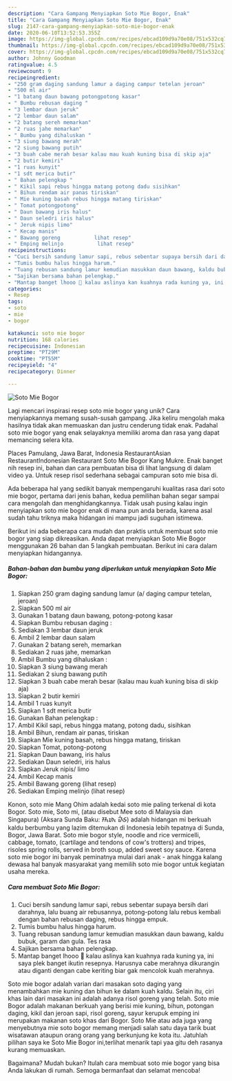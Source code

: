 ```yaml
---
description: "Cara Gampang Menyiapkan Soto Mie Bogor, Enak"
title: "Cara Gampang Menyiapkan Soto Mie Bogor, Enak"
slug: 2147-cara-gampang-menyiapkan-soto-mie-bogor-enak
date: 2020-06-10T13:52:53.355Z
image: https://img-global.cpcdn.com/recipes/ebcad109d9a70e08/751x532cq70/soto-mie-bogor-foto-resep-utama.jpg
thumbnail: https://img-global.cpcdn.com/recipes/ebcad109d9a70e08/751x532cq70/soto-mie-bogor-foto-resep-utama.jpg
cover: https://img-global.cpcdn.com/recipes/ebcad109d9a70e08/751x532cq70/soto-mie-bogor-foto-resep-utama.jpg
author: Johnny Goodman
ratingvalue: 4.5
reviewcount: 9
recipeingredient:
- "250 gram daging sandung lamur a daging campur tetelan jeroan"
- "500 ml air"
- "1 batang daun bawang potongpotong kasar"
- " Bumbu rebusan daging "
- "3 lembar daun jeruk"
- "2 lembar daun salam"
- "2 batang sereh memarkan"
- "2 ruas jahe memarkan"
- " Bumbu yang dihaluskan "
- "3 siung bawang merah"
- "2 siung bawang putih"
- "3 buah cabe merah besar kalau mau kuah kuning bisa di skip aja"
- "2 butir kemiri"
- "1 ruas kunyit"
- "1 sdt merica butir"
- " Bahan pelengkap "
- " Kikil sapi rebus hingga matang potong dadu sisihkan"
- " Bihun rendam air panas tiriskan"
- " Mie kuning basah rebus hingga matang tiriskan"
- " Tomat potongpotong"
- " Daun bawang iris halus"
- " Daun seledri iris halus"
- " Jeruk nipis limo"
- " Kecap manis"
- " Bawang goreng           lihat resep"
- " Emping melinjo           lihat resep"
recipeinstructions:
- "Cuci bersih sandung lamur sapi, rebus sebentar supaya bersih dari darahnya, lalu buang air rebusannya, potong-potong lalu rebus kembali dengan bahan rebusan daging, rebus hingga empuk."
- "Tumis bumbu halus hingga harum."
- "Tuang rebusan sandung lamur kemudian masukkan daun bawang, kaldu bubuk, garam dan gula. Tes rasa"
- "Sajikan bersama bahan pelengkap."
- "Mantap banget lhooo 🤩 kalau aslinya kan kuahnya rada kuning ya, ini saya plek banget ikutin resepnya. Harusnya cabe merahnya dikurangin atau diganti dengan cabe keriting biar gak mencolok kuah merahnya."
categories:
- Resep
tags:
- soto
- mie
- bogor

katakunci: soto mie bogor 
nutrition: 168 calories
recipecuisine: Indonesian
preptime: "PT29M"
cooktime: "PT55M"
recipeyield: "4"
recipecategory: Dinner

---
```



![Soto Mie Bogor](https://img-global.cpcdn.com/recipes/ebcad109d9a70e08/751x532cq70/soto-mie-bogor-foto-resep-utama.jpg)

Lagi mencari inspirasi resep soto mie bogor yang unik? Cara menyiapkannya memang susah-susah gampang. Jika keliru mengolah maka hasilnya tidak akan memuaskan dan justru cenderung tidak enak. Padahal soto mie bogor yang enak selayaknya memiliki aroma dan rasa yang dapat memancing selera kita.

Places Pamulang, Jawa Barat, Indonesia RestaurantAsian RestaurantIndonesian Restaurant Soto Mie Bogor Kang Mukre. Enak banget nih resep ini, bahan dan cara pembuatan bisa di lihat langsung di dalam video ya. Untuk resep risol sederhana sebagai campuran soto mie bisa di.

Ada beberapa hal yang sedikit banyak mempengaruhi kualitas rasa dari soto mie bogor, pertama dari jenis bahan, kedua pemilihan bahan segar sampai cara mengolah dan menghidangkannya. Tidak usah pusing kalau ingin menyiapkan soto mie bogor enak di mana pun anda berada, karena asal sudah tahu triknya maka hidangan ini mampu jadi suguhan istimewa.


Berikut ini ada beberapa cara mudah dan praktis untuk membuat soto mie bogor yang siap dikreasikan. Anda dapat menyiapkan Soto Mie Bogor menggunakan 26 bahan dan 5 langkah pembuatan. Berikut ini cara dalam menyiapkan hidangannya.

<!--inarticleads1-->

##### Bahan-bahan dan bumbu yang diperlukan untuk menyiapkan Soto Mie Bogor:

1. Siapkan 250 gram daging sandung lamur (a/ daging campur tetelan, jeroan)
1. Siapkan 500 ml air
1. Gunakan 1 batang daun bawang, potong-potong kasar
1. Siapkan  Bumbu rebusan daging :
1. Sediakan 3 lembar daun jeruk
1. Ambil 2 lembar daun salam
1. Gunakan 2 batang sereh, memarkan
1. Sediakan 2 ruas jahe, memarkan
1. Ambil  Bumbu yang dihaluskan :
1. Siapkan 3 siung bawang merah
1. Sediakan 2 siung bawang putih
1. Siapkan 3 buah cabe merah besar (kalau mau kuah kuning bisa di skip aja)
1. Siapkan 2 butir kemiri
1. Ambil 1 ruas kunyit
1. Siapkan 1 sdt merica butir
1. Gunakan  Bahan pelengkap :
1. Ambil  Kikil sapi, rebus hingga matang, potong dadu, sisihkan
1. Ambil  Bihun, rendam air panas, tiriskan
1. Siapkan  Mie kuning basah, rebus hingga matang, tiriskan
1. Siapkan  Tomat, potong-potong
1. Siapkan  Daun bawang, iris halus
1. Sediakan  Daun seledri, iris halus
1. Siapkan  Jeruk nipis/ limo
1. Ambil  Kecap manis
1. Ambil  Bawang goreng           (lihat resep)
1. Sediakan  Emping melinjo           (lihat resep)


Konon, soto mie Mang Ohim adalah kedai soto mie paling terkenal di kota Bogor. Soto mie, Soto mi, (atau disebut Mee soto di Malaysia dan Singapura) (Aksara Sunda Baku: ᮞᮧᮒᮧ ᮙᮤᮈ) adalah hidangan mi berkuah kaldu berbumbu yang lazim ditemukan di Indonesia lebih tepatnya di Sunda, Bogor, Jawa Barat. Soto mie bogor style, noodle and rice vermicelli, cabbage, tomato, (cartilage and tendons of cow&#39;s trotters) and tripes, risoles spring rolls, served in broth soup, added sweet soy sauce. Karena soto mie bogor ini banyak peminatnya mulai dari anak - anak hingga kalang dewasa hal banyak masyarakat yang memilih soto mie bogor untuk kegiatan usaha mereka. 

<!--inarticleads2-->

##### Cara membuat Soto Mie Bogor:

1. Cuci bersih sandung lamur sapi, rebus sebentar supaya bersih dari darahnya, lalu buang air rebusannya, potong-potong lalu rebus kembali dengan bahan rebusan daging, rebus hingga empuk.
1. Tumis bumbu halus hingga harum.
1. Tuang rebusan sandung lamur kemudian masukkan daun bawang, kaldu bubuk, garam dan gula. Tes rasa
1. Sajikan bersama bahan pelengkap.
1. Mantap banget lhooo 🤩 kalau aslinya kan kuahnya rada kuning ya, ini saya plek banget ikutin resepnya. Harusnya cabe merahnya dikurangin atau diganti dengan cabe keriting biar gak mencolok kuah merahnya.


Soto mie bogor adalah varian dari masakan soto daging yang menambahkan mie kuning dan bihun ke dalam kuah kaldu. Selain itu, ciri khas lain dari masakan ini adalah adanya risol goreng yang telah. Soto mie Bogor adalah makanan berkuah yang berisi mie kuning, bihun, potongan daging, kikil dan jeroan sapi, risol goreng, sayur kerupuk emping ini merupakan makanan soto khas dari Bogor. Soto Mie atau ada juga yang menyebutnya mie soto bogor memang menjadi salah satu daya tarik buat wisatawan ataupun orang orang yang berkunjung ke kota itu. Jatuhlah pilihan saya ke Soto Mie Bogor ini,terlihat menarik tapi yaa gitu deh rasanya kurang memuaskan. 

Bagaimana? Mudah bukan? Itulah cara membuat soto mie bogor yang bisa Anda lakukan di rumah. Semoga bermanfaat dan selamat mencoba!
